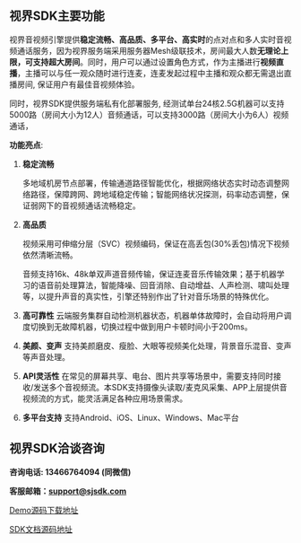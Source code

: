 ## 视界SDK主要功能

视界音视频引擎提供**稳定流畅、高品质、多平台、高实时**的点对点和多人实时音视频通话服务，因为视界服务端采用服务器Mesh级联技术，房间最大人数**无理论上限，可支持超大房间**。同时，用户可以通过设置角色方式，作为主播进行**视频直播**，主播可以与任一观众随时进行连麦，连麦发起过程中主播和观众都无需退出直播房间, 保证用户有最佳音视频体验。

同时，视界SDK提供服务端私有化部署服务, 经测试单台24核2.5G机器可以支持5000路（房间大小为12人）音频通话，可以支持3000路（房间大小为6人）视频通话，

**功能亮点**:

1. **稳定流畅**

   多地域机房节点部署，传输通道路径智能优化，根据网络状态实时动态调整网络路径，保障跨网、跨地域稳定传输；智能网络状况探测，码率动态调整，保证弱网下的音视频通话流畅稳定。

2. **高品质**

   视频采用可伸缩分层（SVC）视频编码，保证在高丢包(30%丢包)情况下视频依然清晰流畅。

   音频支持16k、48k单双声道音频传输，保证连麦音乐传输效果；基于机器学习的语音前处理算法，智能降噪、回音消除、自动增益、人声检测、啸叫处理等，以提升声音的真实性，引擎还特别作出了针对音乐场景的特殊优化。

3. **高可靠性**
   云端服务集群自动检测机器状态，机器单体故障时，会自动将用户调度切换到无故障机器，切换过程中做到用户卡顿时间小于200ms。

4. **美颜、变声**
   支持美颜磨皮、瘦脸、大眼等视频美化处理，背景音乐混音、变声等声音处理。

5. **API灵活性**
   在常见的屏幕共享、电台、图片共享等场景中，需要支持同时接收/发送多个音视频流。本SDK支持摄像头读取/麦克风采集、APP上层提供音视频流的方式，能灵活满足各种应用场景需求。

6. **多平台支持**
   支持Android、iOS、Linux、Windows、Mac平台

## 视界SDK洽谈咨询

**咨询电话: 13466764094 (同微信)**

**客服邮箱：<support@sjsdk.com>**

[Demo源码下载地址](http://www.sjsdk.com/download.html)

[SDK文档源码地址](http://www.sjsdk.com/doc.html)
